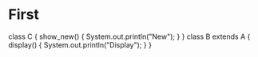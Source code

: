 # First
class C
{
show_new()
{
System.out.println("New");
}
}
class B extends A
{
display()
{
System.out.println("Display");
}
}

